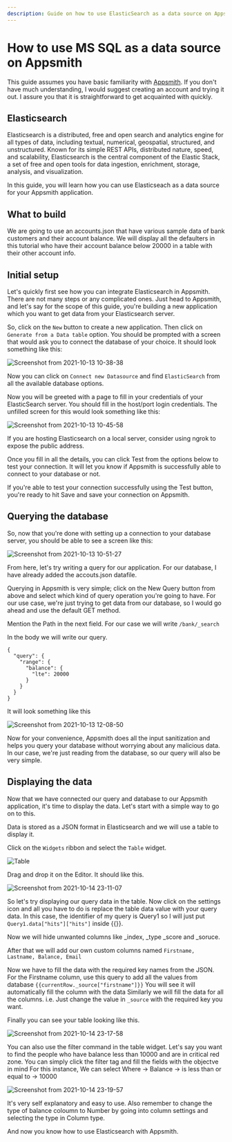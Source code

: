 ```yaml
---
description: Guide on how to use ElasticSearch as a data source on Appsmith
---
```


# How to use MS SQL as a data source on Appsmith

This guide assumes you have basic familiarity with [Appsmith](https://www.appsmith.com/). If you don't have much understanding, I would suggest creating an account and trying it out. I assure you that it is straightforward to get acquainted with quickly.

## Elasticsearch

Elasticsearch is a distributed, free and open search and analytics engine for all types of data, including textual, numerical, geospatial, structured, and unstructured. Known for its simple REST APIs, distributed nature, speed, and scalability, Elasticsearch is the central component of the Elastic Stack, a set of free and open tools for data ingestion, enrichment, storage, analysis, and visualization.

In this guide, you will learn how you can use Elasticseach as a data source for your Appsmith application.

## What to build

We are going to use an accounts.json that have various sample data of bank customers and their account balance. We will display all the defaulters in this tutorial who have their account balance below 20000 in a table with their other account info.

## Initial setup

Let's quickly first see how you can integrate Elasticsearch in Appsmith. There are not many steps or any complicated ones. Just head to Appsmith, and let's say for the scope of this guide, you're building a new application which you want to get data from your Elasticsearch server.

So,  click on the `New` button to create a new application. Then click on `Generate from a Data table` option. You should be prompted with a screen that would ask you to connect the database of your choice. It should look something like this:


![Screenshot from 2021-10-13 10-38-38](https://user-images.githubusercontent.com/67036708/137070965-6a3bbe4f-844b-47e9-b458-0b7bd2d54f1f.png)


Now you can click on `Connect new Datasource` and find `ElasticSearch` from all the available database options.

Now you will be greeted with a page to fill in your credentials of your ElasticSearch server. You should fill in the host/port login credentials. The unfilled screen for this would look something like this:


![Screenshot from 2021-10-13 10-45-58](https://user-images.githubusercontent.com/67036708/137071755-ce5f3137-e011-4aee-a819-dbca747911bc.png)


If you are hosting Elasticsearch on a local server, consider using ngrok to expose the public address.

Once you fill in all the details, you can click Test from the options below to test your connection. It will let you know if Appsmith is successfully able to connect to your database or not.

If you're able to test your connection successfully using the Test button, you're ready to hit Save and save your connection on Appsmith.

## Querying the database
So, now that you're done with setting up a connection to your database server, you should be able to see a screen like this:


![Screenshot from 2021-10-13 10-51-27](https://user-images.githubusercontent.com/67036708/137072021-c84a0d04-97e1-48ce-85fc-2744217925f8.png)


From here, let's try writing a query for our application. For our database, I have already added the accouts.json datafile.

Querying in Appsmith is very simple; click on the New Query button from above and select which kind of query operation you're going to have. For our use case, we're just trying to get data from our database, so I would go ahead and use the default GET method.

Mention the Path in the next field. For our case we will write
`/bank/_search`

In the body we will write our query. 
```text
{
  "query": {
    "range": {
      "balance": {
        "lte": 20000
      }
    }
  }
}
```
It will look something like this 


![Screenshot from 2021-10-13 12-08-50](https://user-images.githubusercontent.com/67036708/137080521-a0ab5adb-f335-4982-acf6-9a02bb3458a5.png)


Now for your convenience, Appsmith does all the input sanitization and helps you query your database without worrying about any malicious data. In our case, we're just reading from the database, so our query will also be very simple.                                                                                                                      

## Displaying the data
Now that we have connected our query and database to our Appsmith application, it's time to display the data. Let's start with a simple way to go on to this.

Data is stored as a JSON format in Elasticsearch and we will use a table to display it.

Click on the `Widgets` ribbon and select the `Table` widget.


![Table](https://user-images.githubusercontent.com/67036708/137368349-e7df11a3-b15a-4ad5-a1fd-17003afd03de.png)


Drag and drop it on the Editor.
It should like this.


![Screenshot from 2021-10-14 23-11-07](https://user-images.githubusercontent.com/67036708/137368727-4a486da2-7a26-4974-94ac-e12c42e2ea7c.png)


So let's try displaying our query data in the table. Now click on the settings icon and all you have to do is replace the table data value with your query data. In this case, the identifier of my query is Query1 so I will just put `Query1.data["hits"]["hits"]` inside {{}}.

Now we will hide unwanted columns like _index, _type _score and _soruce. 

After that we will add our own custom columns named
`Firstname, Lastname, Balance, Email`

Now we have to fill the data with the required key names from the JSON. 
For the Firstname column, use this query to add all the values from database `{{currentRow._source["firstname"]}}`
You will see it will automatically fill the column with the data
Similarly we will fill the data for all the columns. i.e. Just change the value in `_source` with the required key you want.

Finally you can see your table looking like this.


![Screenshot from 2021-10-14 23-17-58](https://user-images.githubusercontent.com/67036708/137369695-78a81164-de4a-4b1b-98e6-3eb04dddfff3.png)


You can also use the filter command in the table widget. Let's say you want to find the people who have balance less than 10000 and are in critical red zone. You can simply click the filter tag and fill the fields with the objectve in mind
For this instance, We can select
Where -> Balance -> is less than or equal to -> 10000


![Screenshot from 2021-10-14 23-19-57](https://user-images.githubusercontent.com/67036708/137370192-61f01a56-de55-4464-b031-242cb61fbf9e.png)


It's very self explanatory and easy to use. Also remember to change the type of balance coloumn to Number by going into column settings and selecting the type in Column type.

And now you know how to use Elasticsearch with Appsmith. 


